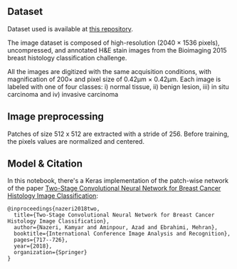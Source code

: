 ## Dataset

Dataset used is available at [this repository](https://rdm.inesctec.pt/dataset/nis-2017-003). 

The image dataset is composed of high-resolution (2040 × 1536 pixels), uncompressed, and annotated H&E stain images from the Bioimaging 2015 breast histology classification challenge.

All the images are digitized with the same acquisition conditions, with magnification of 200× and pixel size of 0.42μm × 0.42μm. Each image is labeled with one of four classes: i) normal tissue, ii) benign lesion, iii) in situ carcinoma and iv) invasive carcinoma 

## Image preprocessing

Patches of size 512 x 512 are extracted with a stride of 256. Before training, the pixels values are normalized and centered. 

## Model & Citation
In this notebook, there's a Keras implementation of the patch-wise network of the paper <a href="https://arxiv.org/abs/1803.04054">Two-Stage Convolutional Neural Network for Breast Cancer Histology Image Classification</a>:

```
@inproceedings{nazeri2018two,
  title={Two-Stage Convolutional Neural Network for Breast Cancer Histology Image Classification},
  author={Nazeri, Kamyar and Aminpour, Azad and Ebrahimi, Mehran},
  booktitle={International Conference Image Analysis and Recognition},
  pages={717--726},
  year={2018},
  organization={Springer}
}
```